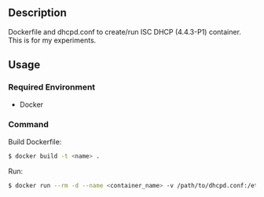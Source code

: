 ## Description

Dockerfile and dhcpd.conf to create/run ISC DHCP (4.4.3-P1) container.
This is for my experiments.

## Usage

### Required Environment

- Docker

### Command

Build Dockerfile:

```sh
$ docker build -t <name> .
```

Run:

```sh
$ docker run --rm -d --name <container_name> -v /path/to/dhcpd.conf:/etc/dhcp/dhcpd.conf -p 67:67/udp -p 68:68/udp <name>
```
